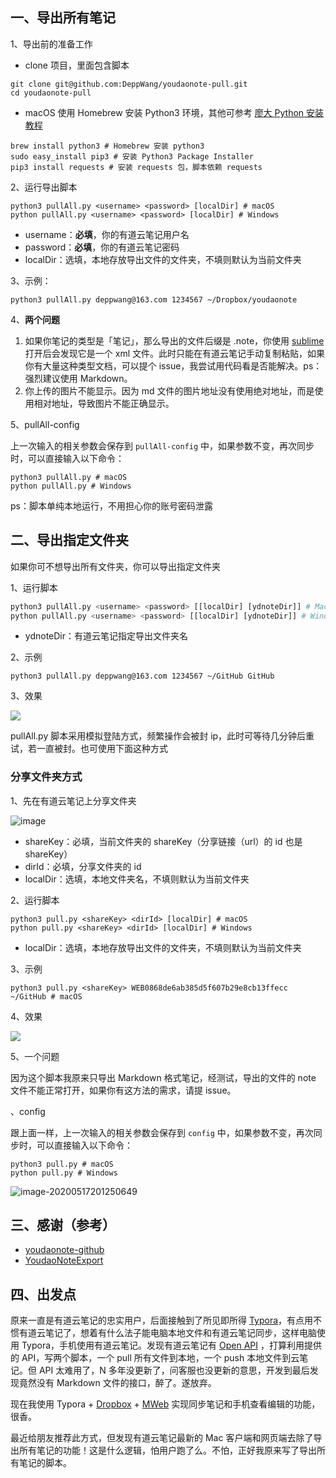 ## 一、导出所有笔记

1、导出前的准备工作

- clone 项目，里面包含脚本

```shell
git clone git@github.com:DeppWang/youdaonote-pull.git
cd youdaonote-pull
```

- macOS 使用 Homebrew 安装 Python3 环境，其他可参考 [廖大 Python 安装教程](https://www.liaoxuefeng.com/wiki/1016959663602400/1016959856222624)

```shell
brew install python3 # Homebrew 安装 python3
sudo easy_install pip3 # 安装 Python3 Package Installer
pip3 install requests # 安装 requests 包，脚本依赖 requests
```

2、运行导出脚本

```shell
python3 pullAll.py <username> <password> [localDir] # macOS
python pullAll.py <username> <password> [localDir] # Windows
```

* username：**必填**，你的有道云笔记用户名
* password：**必填**，你的有道云笔记密码
* localDir：选填，本地存放导出文件的文件夹，不填则默认为当前文件夹

3、示例：

```shell
python3 pullAll.py deppwang@163.com 1234567 ~/Dropbox/youdaonote
```

4、**两个问题**

1. 如果你笔记的类型是「笔记」，那么导出的文件后缀是 .note，你使用 [sublime](https://www.sublimetext.com/3) 打开后会发现它是一个 xml 文件。此时只能在有道云笔记手动复制粘贴，如果你有大量这种类型文档，可以提个 issue，我尝试用代码看是否能解决。ps：强烈建议使用 Markdown。
2. 你上传的图片不能显示。因为 md 文件的图片地址没有使用绝对地址，而是使用相对地址，导致图片不能正确显示。

5、pullAll-config

上一次输入的相关参数会保存到 `pullAll-config` 中，如果参数不变，再次同步时，可以直接输入以下命令：

```shell
python3 pullAll.py # macOS
python pullAll.py # Windows
```

ps：脚本单纯本地运行，不用担心你的账号密码泄露

## 二、导出指定文件夹

如果你可不想导出所有文件夹，你可以导出指定文件夹

1、运行脚本

```python
python3 pullAll.py <username> <password> [[localDir] [ydnoteDir]] # MacOS
python pullAll.py <username> <password> [[localDir] [ydnoteDir]] # Windows
```

- ydnoteDir：有道云笔记指定导出文件夹名

2、示例

```shell
python3 pullAll.py deppwang@163.com 1234567 ~/GitHub GitHub
```

3、效果

![](https://deppwang.oss-cn-beijing.aliyuncs.com/blog/2020-03-29-150254.png)

pullAll.py 脚本采用模拟登陆方式，频繁操作会被封 ip，此时可等待几分钟后重试，若一直被封。也可使用下面这种方式

### 分享文件夹方式

1、先在有道云笔记上分享文件夹

![image](https://deppwang.oss-cn-beijing.aliyuncs.com/blog/2020-03-29-150245.png)


* shareKey：必填，当前文件夹的 shareKey（分享链接（url）的 id 也是 shareKey）
* dirId：必填，分享文件夹的 id
* localDir：选填，本地文件夹名，不填则默认为当前文件夹

2、运行脚本

```shell
python3 pull.py <shareKey> <dirId> [localDir] # macOS
python pull.py <shareKey> <dirId> [localDir] # Windows
```

- localDir：选填，本地存放导出文件的文件夹，不填则默认为当前文件夹

3、示例

```shell
python3 pull.py <shareKey> WEB0868de6ab385d5f607b29e8cb13ffecc ~/GitHub # macOS
```

4、效果

![](https://deppwang.oss-cn-beijing.aliyuncs.com/blog/2020-03-29-150314.png)

5、一个问题

因为这个脚本我原来只导出 Markdown 格式笔记，经测试，导出的文件的 note 文件不能正常打开，如果你有这方法的需求，请提 issue。

、config

跟上面一样，上一次输入的相关参数会保存到 `config` 中，如果参数不变，再次同步时，可以直接输入以下命令：

```shell
python3 pull.py # macOS
python pull.py # Windows
```

![image-20200517201250649](https://deppwang.oss-cn-beijing.aliyuncs.com/blog/2020-05-17-121251.png)

## 三、感谢（参考）

- [youdaonote-github](https://github.com/junzixiehui/youdaonote-github)
- [YoudaoNoteExport](https://github.com/wesley2012/YoudaoNoteExport)

## 四、出发点

原来一直是有道云笔记的忠实用户，后面接触到了所见即所得 [Typora](https://typora.io/)，有点用不惯有道云笔记了，想着有什么法子能电脑本地文件和有道云笔记同步，这样电脑使用 Typora，手机使用有道云笔记。发现有道云笔记有 [Open API](http://note.youdao.com/open/developguide.html) ，打算利用提供的 API，写两个脚本，一个 pull 所有文件到本地，一个 push 本地文件到云笔记。但 API 太难用了，N 多年没更新了，问客服也没更新的意思，开发到最后发现竟然没有 Markdown 文件的接口，醉了。遂放弃。

现在我使用 Typora + [Dropbox](https://www.dropbox.com/) + [MWeb](https://www.mweb.im/) 实现同步笔记和手机查看编辑的功能，很香。

最近给朋友推荐此方式，但发现有道云笔记最新的 Mac 客户端和网页端去除了导出所有笔记的功能！这是什么逻辑，怕用户跑了么。不怕，正好我原来写了导出所有笔记的脚本。

<!--[](https://deppwang.oss-cn-beijing.aliyuncs.com/blog/2020-03-29-150319.png)-->

<!--[](https://deppwang.oss-cn-beijing.aliyuncs.com/blog/2020-03-29-150303.png)-->


